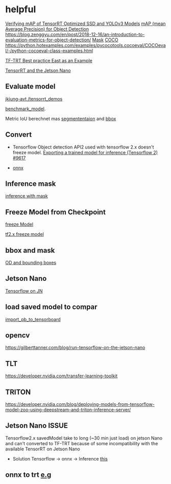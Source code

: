 # helpful

[Verifying mAP of TensorRT Optimized SSD and YOLOv3 Models](https://jkjung-avt.github.io/trt-detection-map/)
[mAP (mean Average Precision) for Object Detection](https://medium.com/@jonathan_hui/map-mean-average-precision-for-object-detection-45c121a31173)
https://blog.zenggyu.com/en/post/2018-12-16/an-introduction-to-evaluation-metrics-for-object-detection/
[Mask](https://www.programcreek.com/python/example/88588/pycocotools.cocoeval.COCOeval)
[COCO](https://cocodataset.org/#detection-eval)
https://python.hotexamples.com/examples/pycocotools.cocoeval/COCOeval/-/python-cocoeval-class-examples.html

[TF-TRT Best practice East as an Example](https://on-demand.gputechconf.com/gtc-cn/2019/pdf/CN9456/presentation.pdf)

[TensorRT and the Jetson Nano](https://rahulrav.com/blog/tensorrt_nano.html)

## Evaluate model 
[ jkjung-avt /tensorrt_demos ](https://github.com/jkjung-avt/tensorrt_demos)

[benchmark_model](https://github.com/IntelAI/models).

Metric IoU berechnet mas [segmententaion](https://gist.github.com/ilmonteux/8340df952722f3a1030a7d937e701b5a) and [bbox](https://www.pyimagesearch.com/2016/11/07/intersection-over-union-iou-for-object-detection/)





## Convert

- Tensorflow Object detection API2 used with tensorflow 2.x doesn't freeze model. [Exporting a trained model for inference (Tensorflow 2) #9617](https://github.com/tensorflow/models/issues/9617)

- [onnx](https://github.com/onnx/tensorflow-onnx)

## Inference mask
   [inference with mask](https://colab.research.google.com/github/tensorflow/hub/blob/master/examples/colab/tf2_object_detection.ipynb?hl=ar#scrollTo=zl3qdtR1OvM_)

## Freeze Model from Checkpoint 
   [freeze Model](https://www.youtube.com/watch?v=OKieIB-QD4c)

   [tf2.x freeze model](https://leimao.github.io/blog/Save-Load-Inference-From-TF2-Frozen-Graph/)

## bbox and mask
[OD and bounding boxes](https://d2l.ai/chapter_computer-vision/bounding-box.html)

## Jetson Nano 

[Tensorflow on JN](https://www.youtube.com/watch?v=0X-uoIx_a9M)

## load saved model to compar
[import_pb_to_tensorboard](https://github.com/tensorflow/tensorflow/blob/master/tensorflow/python/tools/import_pb_to_tensorboard.py)

## opencv

https://gilberttanner.com/blog/run-tensorflow-on-the-jetson-nano

## TLT
https://developer.nvidia.com/transfer-learning-toolkit

## TRITON

https://developer.nvidia.com/blog/deploying-models-from-tensorflow-model-zoo-using-deepstream-and-triton-inference-server/

## Jetson Nano ISSUE 
Tensorflow2.x savedModel take to long (~30 min just load) on jetson Nano and can't converted to TF-TRT because of some incompatibility with the available TensorRT on Jetson Nano
- Solution Tensorflow -> onnx -> Inference [this](https://forums.developer.nvidia.com/t/tf-trt-model-very-slow-to-load-with-poor-performance/167819/5)

## onnx to trt [e.g](https://github.com/NVIDIA/TensorRT/issues/183)